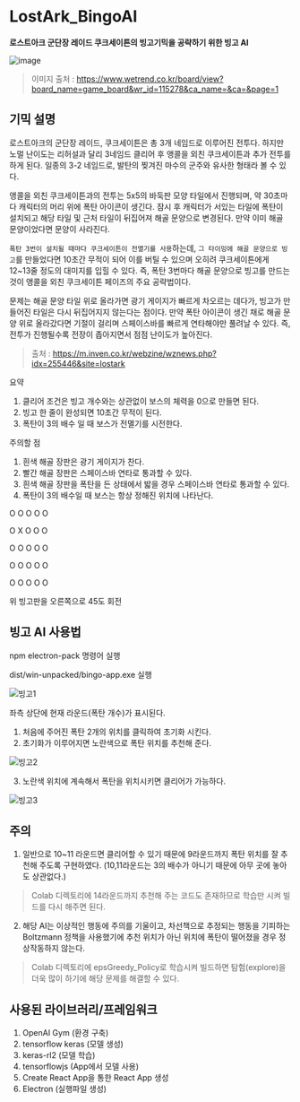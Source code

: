 # LostArk_BingoAI

**로스트아크 군단장 레이드 쿠크세이튼의 빙고기믹을 공략하기 위한 빙고 AI**

![image](https://user-images.githubusercontent.com/45917075/175179238-f945bff9-89d9-45d6-86af-d9447e57fc79.png)

>이미지 출처 : https://www.wetrend.co.kr/board/view?board_name=game_board&wr_id=115278&ca_name=&ca=&page=1


## 기믹 설명
로스트아크의 군단장 레이드, 쿠크세이튼은 총 3개 네임드로 이루어진 전투다. 하지만 노멀 난이도는 리허설과 달리 3네임드 클리어 후 앵콜을 외친 쿠크세이튼과 추가 전투를 하게 된다. 일종의 3-2 네임드로, 발탄의 찢겨진 마수의 군주와 유사한 형태라 볼 수 있다.

앵콜을 외친 쿠크세이튼과의 전투는 5x5의 바둑판 모양 타일에서 진행되며, 약 30초마다 캐릭터의 머리 위에 폭탄 아이콘이 생긴다. 잠시 후 캐릭터가 서있는 타일에 폭탄이 설치되고 해당 타일 및 근처 타일이 뒤집어져 해골 문양으로 변경된다. 만약 이미 해골 문양이었다면 문양이 사라진다.

`폭탄 3번이 설치될 때마다 쿠크세이튼이 전멸기를 사용`하는데, `그 타이밍에 해골 문양으로 빙고`를 만들었다면 10초간 무적이 되어 이를 버틸 수 있으며 오히려 쿠크세이튼에게 12~13줄 정도의 대미지를 입힐 수 있다. 즉, 폭탄 3번마다 해골 문양으로 빙고를 만드는 것이 앵콜을 외친 쿠크세이튼 페이즈의 주요 공략법이다.

문제는 해골 문양 타일 위로 올라가면 광기 게이지가 빠르게 차오르는 데다가, 빙고가 만들어진 타일은 다시 뒤집어지지 않는다는 점이다. 만약 폭탄 아이콘이 생긴 채로 해골 문양 위로 올라갔다면 기절이 걸리며 스페이스바를 빠르게 연타해야만 풀려날 수 있다. 즉, 전투가 진행될수록 전장이 좁아지면서 점점 난이도가 높아진다.

>출처 : https://m.inven.co.kr/webzine/wznews.php?idx=255446&site=lostark

요약
1. 클리어 조건은 빙고 개수와는 상관없이 보스의 체력을 0으로 만들면 된다.
2. 빙고 한 줄이 완성되면 10초간 무적이 된다.
3. 폭탄이 3의 배수 일 때 보스가 전멸기를 시전한다.

주의할 점
1. 흰색 해골 장판은 광기 게이지가 찬다.
2. 빨간 해골 장판은 스페이스바 연타로 통과할 수 있다.
3. 흰색 해골 장판을 폭탄을 든 상태에서 밟을 경우 스페이스바 연타로 통과할 수 있다.
4. 폭탄이 3의 배수일 때 보스는 항상 정해진 위치에 나타난다.

O O O O O

O X O O O

O O O O O

O O O O O

O O O O O

위 빙고판을 오른쪽으로 45도 회전

## 빙고 AI 사용법

npm electron-pack 명령어 실행

dist/win-unpacked/bingo-app.exe 실행

![빙고1](https://user-images.githubusercontent.com/45917075/175180499-5a7c5c53-6226-4e89-84c5-c0d645f8ef4c.PNG)

좌측 상단에 현재 라운드(폭탄 개수)가 표시된다.

1. 처음에 주어진 폭탄 2개의 위치를 클릭하여 초기화 시킨다.
2. 초기화가 이루어지면 노란색으로 폭탄 위치를 추천해 준다.

![빙고2](https://user-images.githubusercontent.com/45917075/175181085-c2c9d7af-0e68-4506-9d33-aae71f8ed916.PNG)

3. 노란색 위치에 계속해서 폭탄을 위치시키면 클리어가 가능하다.

![빙고3](https://user-images.githubusercontent.com/45917075/175181865-17a27c99-8262-4345-8804-a0e5b704645a.PNG)

## 주의
1. 일반으로 10~11 라운드면 클리어할 수 있기 때문에 9라운드까지 폭탄 위치를 잘 추천해 주도록 구현하였다. (10,11라운드는 3의 배수가 아니기 때문에 아무 곳에 놓아도 상관없다.)

>Colab 디렉토리에 14라운드까지 추천해 주는 코드도 존재하므로 학습만 시켜 빌드를 다시 해주면 된다.

2. 해당 AI는 이상적인 행동에 주의를 기울이고, 차선책으로 추정되는 행동을 기피하는 Boltzmann 정책을 사용했기에 추천 위치가 아닌 위치에 폭탄이 떨어졌을 경우 정상작동하지 않는다.

> Colab 디렉토리에 epsGreedy_Policy로 학습시켜 빌드하면 탐험(explore)을 더욱 많이 하기에 해당 문제를 해결할 수 있다.

## 사용된 라이브러리/프레임워크
1. OpenAI Gym (환경 구축)
2. tensorflow keras (모델 생성)
3. keras-rl2 (모델 학습)
4. tensorflowjs (App에서 모델 사용)
5. Create React App을 통한 React App 생성
6. Electron (실행파일 생성)
